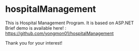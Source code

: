 # hospitalManagement

This is Hospital Management Program.    It is based on ASP.NET    
Brief demo is available here! : https://github.com/yongmon01/hospitalManagement 

Thank you for your interest!
